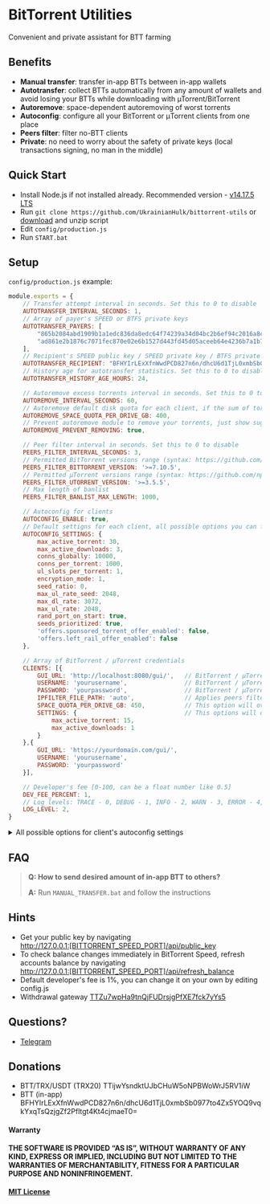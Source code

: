 # BitTorrent Utilities

Convenient and private assistant for BTT farming

## Benefits

* **Manual transfer**: transfer in-app BTTs between in-app wallets
* **Autotransfer**: collect BTTs automatically from any amount of wallets and avoid losing your BTTs while downloading with µTorrent/BitTorrent
* **Autoremove**: space-dependent autoremoving of worst torrents
* **Autoconfig**: configure all your BitTorrent or μTorrent clients from one place
* **Peers filter**: filter no-BTT clients
* **Private**: no need to worry about the safety of private keys (local transactions signing, no man in the middle)

## Quick Start

* Install Node.js if not installed already. Recommended version - [v14.17.5 LTS](https://nodejs.org/dist/v14.17.5/node-v14.17.5-x64.msi)
* Run `git clone https://github.com/UkrainianHulk/bittorrent-utils` or [download](https://github.com/UkrainianHulk/bittorrent-utils/archive/refs/heads/main.zip) and unzip script
* Edit `config/production.js`
* Run `START.bat`

## Setup

`config/production.js` example:

```js
module.exports = {
    // Transfer attempt interval in seconds. Set this to 0 to disable
    AUTOTRANSFER_INTERVAL_SECONDS: 1,
    // Array of payer's SPEED or BTFS private keys
    AUTOTRANSFER_PAYERS: [
        "865b2084abd1909b1a1edc836da8edc64f74239a34d04bc2b6ef94c2016a8c45",
        "ad861e2b1876c7071fec870e02e6b1527d443fd45d05aceeb64e4236b7a1b7eb"
    ],
    // Recipient's SPEED public key / SPEED private key / BTFS private key
    AUTOTRANSFER_RECIPIENT: "BFHYIrLExXfnWwdPCD827n6n/dhcU6d1TjL0xmbSb0977to4Zx5YOQ9vqkYxqTsQzjgZf2Pfltgt4Kt4cjmaeT0=",
    // History age for autotransfer statistics. Set this to 0 to disable
    AUTOTRANSFER_HISTORY_AGE_HOURS: 24,

    // Autoremove excess torrents interval in seconds. Set this to 0 to disable
    AUTOREMOVE_INTERVAL_SECONDS: 60,
    // Autoremove default disk quota for each client, if the sum of torrents size exceeds this amount, torrents will be sorted and removed. This setting applies per disk.
    AUTOREMOVE_SPACE_QUOTA_PER_DRIVE_GB: 400,
    // Prevent autoremove module to remove your torrents, just show suggested list for removing
    AUTOREMOVE_PREVENT_REMOVING: true,

    // Peer filter interval in seconds. Set this to 0 to disable
    PEERS_FILTER_INTERVAL_SECONDS: 3,
    // Permitted BitTorrent versions range (syntax: https://github.com/npm/node-semver#ranges)
    PEERS_FILTER_BITTORRENT_VERSION: '>=7.10.5',
    // Permitted μTorrent versions range (syntax: https://github.com/npm/node-semver#ranges)
    PEERS_FILTER_UTORRENT_VERSION: '>=3.5.5',
    // Max length of banlist
    PEERS_FILTER_BANLIST_MAX_LENGTH: 1000,

    // Autoconfig for clients
    AUTOCONFIG_ENABLE: true,
    // Default settigns for each client, all possible options you can find in README.md
    AUTOCONFIG_SETTINGS: {
        max_active_torrent: 30,
        max_active_downloads: 3,
        conns_globally: 10000,
        conns_per_torrent: 1000,
        ul_slots_per_torrent: 1,
        encryption_mode: 1,
        seed_ratio: 0,
        max_ul_rate_seed: 2048,
        max_dl_rate: 3072,
        max_ul_rate: 2048,
        rand_port_on_start: true,
        seeds_prioritized: true,
        'offers.sponsored_torrent_offer_enabled': false,
        'offers.left_rail_offer_enabled': false
    },

    // Array of BitTorrent / μTorrent credentials
    CLIENTS: [{
        GUI_URL: 'http://localhost:8080/gui/',   // BitTorrent / μTorrent WebUI url
        USERNAME: 'yourusername',                // BitTorrent / μTorrent WebUI username
        PASSWORD: 'yourpassword',                // BitTorrent / μTorrent WebUI password
        IPFILTER_FILE_PATH: 'auto',              // Applies peers filtering for this client, ipfilter.dat file path must be specified (example: 'C:/Users/SomeUser/AppData/Roaming/BitTorrent/ipfilter.dat') or set to 'auto'. Set to 'auto' if you want the script to look for ipfilter.dat file in current user's AppData/Roaming/BitTorrent/ folder.
        SPACE_QUOTA_PER_DRIVE_GB: 450,           // This option will overwrite AUTOREMOVE_SPACE_QUOTA_PER_DRIVE_GB
        SETTINGS: {                              // This options will overwrite options in AUTOCONFIG_SETTINGS
            max_active_torrent: 15,
            max_active_downloads: 1
        }
    },{
        GUI_URL: 'https://yourdomain.com/gui/',
        USERNAME: 'yourusername',
        PASSWORD: 'yourpassword'
    }],

    // Developer's fee [0-100, can be a float number like 0.5]
    DEV_FEE_PERCENT: 1,
    // Log levels: TRACE - 0, DEBUG - 1, INFO - 2, WARN - 3, ERROR - 4, SILENT - 5
    LOG_LEVEL: 2,
}
```

<details>
    <summary>All possible options for client's autoconfig settings</summary>

|Option|Example value|
|-|-|
| install_modification_time | 0 |
| install_revision | 46097 |
| gui.granular_priority | false |
| gui.overhead_in_statusbar | false |
| gui.show_av_icon | false |
| gui.ulrate_menu | 0,5,10,15,20,30,40,50,100,150,200,300,400,500 |
| gui.dlrate_menu | 0,5,10,15,20,30,40,50,100,150,200,300,400,500 |
| gui.manual_ratemenu | false |
| gui.auto_restart | true |
| minified | false |
| mainwndstatus | 0 |
| mainwnd_split | 298 |
| mainwnd_split_x | 180 |
| playback_split_x | -1 |
| show_general_tab | true |
| show_tracker_tab | true |
| show_playback_tab | false |
| show_peers_tab | true |
| show_pieces_tab | false |
| show_files_tab | true |
| show_speed_tab | true |
| show_logger_tab | false |
| show_related_tab | false |
| notify_complete | true |
| gui.color_progress_bars | true |
| search_list | Smart Search|https://media.adaware.com/torrentscanner/lp/earchphp?     gd=SY1001472&p=bt&q= |
| search_list_sel | 0 |
| is_search_filtering | false |
| offers.cookies.customized_ads | true |
| offers.left_rail_offer_enabled | false |
| offers.sponsored_torrent_offer_enabled | false |
| offers.featured_content_badge_enabled | true |
| offers.featured_content_notifications_enabled | true |
| offers.featured_content_rss_enabled | true |
| offers.featured_content_rss_url |  |
| offers.featured_content_rss_update_interval | 0 |
| offers.featured_content_rss_randomize | true |
| offers.404_dismiss | 0 |
| offers.404_shown | 0 |
| offers.404_icon |  |
| offers.404_url |  |
| offers.404_text |  |
| offers.404_tb_img |  |
| offers.404_tb_bgc | 0 |
| offers.404_tb_badge_img |  |
| offers.404_tb_badge_coords | 0 |
| offers.404_node | 0 |
| offers.404_code | 0 |
| offers.days_to_show | 0 |
| torrents_start_stopped | false |
| confirm_when_deleting | true |
| confirm_remove_tracker | false |
| streaming.safety_factor | 110 |
| streaming.failover_rate_factor | 200 |
| streaming.failover_set_percentage | 70 |
| settings_saved_systime | 1633856352 |
| confirm_exit | true |
| confirm_exit_critical_seeder | true |
| close_to_tray | true |
| minimize_to_tray | false |
| start_minimized | true |
| tray_activate | true |
| tray.show | true |
| tray.single_click | false |
| activate_on_file | true |
| check_assoc_on_start | true |
| bind_port | 10321 |
| tracker_ip |  |
| dir_active_download_flag | false |
| dir_torrent_files_flag | false |
| dir_completed_download_flag | false |
| dir_completed_torrents_flag | false |
| dir_active_download |  |
| dir_torrent_files |  |
| dir_completed_download |  |
| dir_completed_torrents |  |
| dir_add_label | false |
| max_dl_rate | 0 |
| max_ul_rate | 0 |
| max_ul_rate_seed | 0 |
| max_ul_rate_seed_flag | false |
| private_ip | false |
| only_proxied_conns | false |
| no_local_dns | false |
| gui.report_problems | true |
| gui.persistent_labels |  |
| gui.compat_diropen | false |
| gui.alternate_color | false |
| gui.transparent_graph_legend | false |
| sys.prevent_standby | true |
| sys.enable_wine_hacks | true |
| ul_slots_per_torrent | 1 |
| conns_per_torrent | 1000 |
| conns_globally | 10000 |
| max_active_torrent | 30 |
| max_active_downloads | 3 |
| seed_prio_limitul | 4 |
| seed_prio_limitul_flag | false |
| seeds_prioritized | false |
| seed_ratio | 0 |
| seed_time | 0 |
| seed_num | 0 |
| resolve_peerips | true |
| check_update | true |
| mutable_cfu_interval | 0 |
| check_update_beta | false |
| anoninfo | true |
| upnp | true |
| use_udp_trackers | true |
| upnp.external_tcp_port | 10321 |
| upnp.external_udp_port | 10321 |
| upnp.external_ip | 176.37.49.95 |
| natpmp | true |
| lsd | true |
| disable_fw | true |
| dw | 256619537 |
| tu | 43420 |
| td | 10436244 |
| fd | 0 |
| k |  |
| v | 256619537 |
| asip |  |
| asdlurl |  |
| asdns | 0 |
| ascon | 0 |
| asdl | 0 |
| assz | 0 |
| sched_enable | false |
| sched_ul_rate | 0 |
| sched_interaction | false |
| sched_dl_rate | 0 |
| sched_table |        000000000000000000000000000000000000000000000000000000000000000000000000000000000000000     00000000000000000000000000000000000000000000000000000000000000000000000000000 |
| sched_dis_dht | true |
| enable_scrape | true |
| show_toolbar | true |
| show_details | true |
| show_status | true |
| show_category | true |
| show_tabicons | true |
| rand_port_on_start | true |
| prealloc_space | false |
| language | 30066 |
| logger_mask | 0 |
| autostart | true |
| dht | true |
| dht_per_torrent | true |
| pex | true |
| rate_limit_local_peers | false |
| multi_day_transfer_limit_en | false |
| multi_day_transfer_mode_ul | false |
| multi_day_transfer_mode_dl | false |
| multi_day_transfer_mode_uldl | true |
| multi_day_transfer_limit_unit | 1 |
| multi_day_transfer_limit_value | 200 |
| multi_day_transfer_limit_span | 11 |
| net.bind_ip |  |
| net.outgoing_ip |  |
| net.outgoing_port | 0 |
| net.outgoing_max_port | 0 |
| net.low_cpu | false |
| net.calc_overhead | false |
| net.calc_rss_overhead | true |
| net.calc_tracker_overhead | true |
| net.max_halfopen | 500 |
| net.limit_excludeslocal | false |
| net.upnp_tcp_only | false |
| net.disable_incoming_ipv6 | false |
| net.ratelimit_utp | true |
| net.friendly_name |  |
| isp.bep22 | true |
| isp.primary_dns | 208.67.222.222 |
| isp.secondary_dns | 208.67.220.220 |
| isp.fqdn |  |
| isp.peer_policy_enable | true |
| isp.peer_policy_url |  |
| isp.peer_policy_override | false |
| dir_autoload_flag | false |
| dir_autoload_delete | false |
| dir_autoload |  |
| ipfilter.enable | true |
| dht.collect_feed | false |
| dht.rate | -1 |
| append_incomplete | false |
| show_add_dialog | true |
| always_show_add_dialog | false |
| gui.log_date | true |
| remove_torrent_files_with_private_data | true |
| boss_key | 0 |
| boss_key_salt |  |
| use_boss_key_pw | false |
| boss_key_pw |  |
| encryption_mode | 1 |
| encryption_allow_legacy | true |
| enable_share | false |
| rss.update_interval | 15 |
| rss.smart_repack_filter | true |
| rss.feed_as_default_label | true |
| bt.save_resume_rate | 120 |
| bt.magnetlink_check_existing_files | true |
| gui.delete_to_trash | true |
| gui.default_del_action | 0 |
| gui.speed_in_title | false |
| gui.limits_in_statusbar | false |
| gui.graphic_progress | true |
| gui.piecebar_progress | false |
| gui.show_status_icon_in_dl_list | false |
| gui.tall_category_list | true |
| gui.wide_toolbar | false |
| gui.find_pane | true |
| gui.toolbar_labels | false |
| gui.category_list_spaces | true |
| streaming.preview_player | Bittorrent Player |
| streaming.playback_player | Bittorrent Player |
| avwindow | 0 |
| stats.video1.time_watched | 0 |
| stats.video2.time_watched | 0 |
| stats.video3.time_watched | 0 |
| stats.video1.finished | false |
| stats.video2.finished | false |
| stats.video3.finished | false |
| stats.welcome_page_useful | 0 |
| store_torr_infohash | false |
| magnet.download_wait | 60 |
| av_enabled | true |
| av_auto_update | true |
| av_last_update_date |  |
| plus_player_installed | false |
| move_if_defdir | true |
| gui.combine_listview_status_done | true |
| gui.update_rate | 1000 |
| client_uuid |  |
| next_market_share_report | 0 |
| queue.dont_count_slow_dl | true |
| queue.dont_count_slow_ul | true |
| queue.slow_dl_threshold | 1000 |
| queue.slow_ul_threshold | 1000 |
| queue.use_seed_peer_ratio | true |
| queue.prio_no_seeds | true |
| bt.tcp_rate_control | true |
| gui.graph_tcp_rate_control | false |
| gui.graph_overhead | true |
| gui.graph_legend | true |
| bt.ratelimit_tcp_only | false |
| bt.prioritize_partial_pieces | false |
| bt.transp_disposition | 31 |
| net.utp_target_delay | 100 |
| net.utp_packet_size_interval | 10 |
| net.utp_receive_target_delay | 100 |
| net.utp_initial_packet_size | 4 |
| net.utp_dynamic_packet_size | true |
| bt.enable_pulse | true |
| bt.pulse_weight | 200 |
| bt.compact_allocation | false |
| bt.use_dns_tracker_prefs | true |
| bt.connect_speed | 25 |
| bt.determine_encoded_rate_for_streamables | true |
| streaming.min_buffer_piece | 5 |
| bt.allow_same_ip | false |
| bt.use_similar_torrent_data | true |
| bt.no_connect_to_services | true |
| bt.no_connect_to_services_list | 25,80,110,443,6666,6667 |
| bt.ban_threshold | 3 |
| bt.use_ban_ratio | true |
| bt.ban_ratio | 128 |
| bt.use_rangeblock | true |
| bt.graceful_shutdown | true |
| bt.shutdown_tracker_timeout | 15 |
| bt.shutdown_upnp_timeout | 5 |
| peer.lazy_bitfield | true |
| peer.resolve_country | false |
| peer.disconnect_inactive | true |
| peer.disconnect_inactive_interval | 300 |
| diskio.flush_files | true |
| proxy.proxy |  |
| proxy.type | 0 |
| proxy.port | 8080 |
| proxy.auth | false |
| proxy.p2p | false |
| proxy.resolve | false |
| proxy.username |  |
| proxy.password |  |
| webui.enable | true |
| webui.enable_guest | false |
| webui.enable_listen | true |
| webui.token_auth | true |
| webui.token_auth_filter | 0 |
| webui.username | username |
| webui.password |  |
| webui.uconnect_enable | false |
| webui.uconnect_username |  |
| webui.uconnect_password |  |
| webui.uconnect_username_anonymous |  |
| webui.uconnect_question_opted_out | false |
| webui.uconnect_computername |  |
| webui.allow_pairing | true |
| webui.ssdp_uuid | 9f338a64-a729-ec11-96c2-b2343856c14f |
| webui.guest | guest |
| webui.restrict |  |
| webui.port | 80 |
| webui.cookie | {} |
| webui.uconnect_toolbar_ever | false |
| webui.uconnect_enable_ever | false |
| webui.uconnect_connected_ever | false |
| webui.uconnect_actions_count | 0 |
| webui.uconnect_actions_list_count | 0 |
| webui.uconnect_cred_status | 0 |
| webui.update_message |  |
| webui.proxy_auth | true |
| webui.update_url | http://pr.apps.bittorrent.com/client-webui/%s/client-webui.json |
| webui.track | stable |
| webui.version | 0 |
| diskio.sparse_files | true |
| diskio.no_zero | true |
| diskio.use_partfile | true |
| diskio.smart_hash | true |
| diskio.smart_sparse_hash | true |
| diskio.coalesce_writes | true |
| diskio.coalesce_write_size | 2097152 |
| diskio.max_write_queue | 32 |
| diskio.cache_reduce_minutes | 9 |
| diskio.cache_stripe | 128 |
| diskio.quick_hash | false |
| diskio.mark_of_the_web | true |
| diskio.minimize_kernel_caching | false |
| diskio.all_writes_sync | false |
| cache.override | false |
| cache.override_size | 128 |
| cache.reduce | true |
| cache.write | true |
| cache.writeout | true |
| cache.writeout_age_max | 30000 |
| cache.writeout_headspace | 4 |
| cache.writeimm | true |
| cache.read | true |
| cache.read_turnoff | true |
| cache.read_prune | true |
| cache.read_thrash | false |
</details>

## FAQ

> **Q: How to send desired amount of in-app BTT to others?**
>
> **A:** Run ```MANUAL_TRANSFER.bat``` and follow the instructions


## Hints

* Get your public key by navigating\
http://127.0.0.1:[BITTORRENT_SPEED_PORT]/api/public_key
* To check balance changes immediately in BitTorrent Speed, refresh accounts balance by navigating\
http://127.0.0.1:[BITTORRENT_SPEED_PORT]/api/refresh_balance
* Default developer's fee is 1%, you can change it on your own by editing config.js
* Withdrawal gateway [TTZu7wpHa9tnQjFUDrsjgPfXE7fck7yYs5](https://tronscan.org/#/address/TTZu7wpHa9tnQjFUDrsjgPfXE7fck7yYs5)

## Questions?

* [Telegram](https://t.me/bittorrent_utils)

## Donations

* BTT/TRX/USDT (TRX20) TTijwYsndktUJbCHuW5oNPBWoWrJ5RV1iW
* BTT (in-app) BFHYIrLExXfnWwdPCD827n6n/dhcU6d1TjL0xmbSb0977to4Zx5YOQ9vqkYxqTsQzjgZf2Pfltgt4Kt4cjmaeT0=

#### Warranty

**THE SOFTWARE IS PROVIDED “AS IS”, WITHOUT WARRANTY OF ANY KIND, EXPRESS OR IMPLIED, INCLUDING BUT NOT LIMITED TO THE WARRANTIES OF MERCHANTABILITY, FITNESS FOR A PARTICULAR PURPOSE AND NONINFRINGEMENT.**

#### [MIT License](https://github.com/UkrainianHulk/bittorrent-utils/blob/main/LICENSE) 
